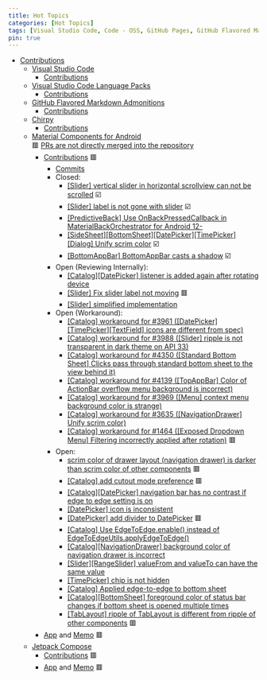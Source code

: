 ```yaml
---
title: Hot Topics
categories: [Hot Topics]
tags: [Visual Studio Code, Code - OSS, GitHub Pages, GitHub Flavored Markdown Admonitions, Chirpy, Android, Material Components for Android, Jetpack Compose]
pin: true
---
```

- [Contributions](https://github.com/issues?q=author%3Amanabu-nakamura%20OR%20commenter%3Amanabu-nakamura)
  - [Visual Studio Code](https://github.com/microsoft/vscode)
    - [Contributions](https://github.com/microsoft/vscode/issues?q=author%3Amanabu-nakamura%20OR%20commenter%3Amanabu-nakamura)
  - [Visual Studio Code Language Packs](https://github.com/microsoft/vscode-loc)
    - [Contributions](https://github.com/microsoft/vscode-loc/issues?q=author%3Amanabu-nakamura%20OR%20commenter%3Amanabu-nakamura)
  - [GitHub Flavored Markdown Admonitions](https://github.com/Helveg/jekyll-gfm-admonitions)
    - [Contributions](https://github.com/Helveg/jekyll-gfm-admonitions/issues?q=author%3Amanabu-nakamura%20OR%20commenter%3Amanabu-nakamura)
  - [Chirpy](https://github.com/cotes2020/jekyll-theme-chirpy)
    - [Contributions](https://github.com/cotes2020/jekyll-theme-chirpy/issues?q=author%3Amanabu-nakamura%20OR%20commenter%3Amanabu-nakamura)
  - [Material Components for Android](https://github.com/material-components/material-components-android)\
🟥 [PRs are not directly merged into the repository](https://github.com/material-components/material-components-android/blob/master/docs/contributing.md#pull-request-process)
    - [Contributions](https://github.com/material-components/material-components-android/issues?q=author%3Amanabu-nakamura%20OR%20commenter%3Amanabu-nakamura) 🟥
      - [Commits](https://github.com/material-components/material-components-android/commits?author=manabu-nakamura)
      - Closed:
        - [[Slider] vertical slider in horizontal scrollview can not be scrolled](https://github.com/material-components/material-components-android/issues/4510) ☑️
        - [[Slider] label is not gone with slider](https://github.com/material-components/material-components-android/issues/4319) ☑️
        - [[PredictiveBack] Use OnBackPressedCallback in MaterialBackOrchestrator for Android 12-](https://github.com/material-components/material-components-android/issues/3637)
        - [[SideSheet][BottomSheet][DatePicker][TimePicker][Dialog] Unify scrim color](https://github.com/material-components/material-components-android/issues/3635) ☑️
        - [[BottomAppBar] BottomAppBar casts a shadow](https://github.com/material-components/material-components-android/issues/2953) ☑️
      - Open (Reviewing Internally):
        - [[Catalog][DatePicker] listener is added again after rotating device](https://github.com/material-components/material-components-android/pull/4499)
        - [[Slider] Fix slider label not moving](https://github.com/material-components/material-components-android/pull/4364) 🟥
        - [[Slider] simplified implementation](https://github.com/material-components/material-components-android/pull/4352)
      - Open (Workaround):
        - [[Catalog] workaround for #3961 ([DatePicker][TimePicker][TextField] icons are different from spec)](https://github.com/material-components/material-components-android/pull/4556)
        - [[Catalog] workaround for #3988 ([Slider] ripple is not transparent in dark theme on API 33)](https://github.com/material-components/material-components-android/pull/4555)
        - [[Catalog] workaround for #4350 ([Standard Bottom Sheet] Clicks pass through standard bottom sheet to the view behind it)](https://github.com/material-components/material-components-android/pull/4543)
        - [[Catalog] workaround for #4139 ([TopAppBar] Color of ActionBar overflow menu background is incorrect)](https://github.com/material-components/material-components-android/pull/4542)
        - [[Catalog] workaround for #3969 ([Menu] context menu background color is strange)](https://github.com/material-components/material-components-android/pull/4540)
        - [[Catalog] workaround for #3635 ([NavigationDrawer] Unify scrim color)](https://github.com/material-components/material-components-android/pull/4530)
        - [[Catalog] workaround for #1464 ([Exposed Dropdown Menu] Filtering incorrectly applied after rotation)](https://github.com/material-components/material-components-android/pull/4506) 🟥
      - Open:
        - [scrim color of drawer layout (navigation drawer) is darker than scrim color of other components](https://issuetracker.google.com/issues/365245820) 🟥
        - [[Catalog] add cutout mode preference](https://github.com/material-components/material-components-android/issues/4576) 🟥
        - [[Catalog][DatePicker] navigation bar has no contrast if edge to edge setting is on](https://github.com/material-components/material-components-android/issues/4501)
        - [[DatePicker] icon is inconsistent](https://github.com/material-components/material-components-android/issues/4485)
        - [[DatePicker] add divider to DatePicker](https://github.com/material-components/material-components-android/issues/4470) 🟥
        - [[Catalog] Use EdgeToEdge.enable() instead of EdgeToEdgeUtils.applyEdgeToEdge()](https://github.com/material-components/material-components-android/pull/4347)
        - [[Catalog][NavigationDrawer] background color of navigation drawer is incorrect](https://github.com/material-components/material-components-android/issues/4291)
        - [[Slider][RangeSlider] valueFrom and valueTo can have the same value](https://github.com/material-components/material-components-android/pull/4257)
        - [[TimePicker] chip is not hidden](https://github.com/material-components/material-components-android/pull/4005)
        - [[Catalog] Applied edge-to-edge to bottom sheet](https://github.com/material-components/material-components-android/pull/4001)
        - [[Catalog][BottomSheet] foreground color of status bar changes if bottom sheet is opened multiple times](https://github.com/material-components/material-components-android/issues/3940)
        - [[TabLayout] ripple of TabLayout is different from ripple of other components](https://github.com/material-components/material-components-android/issues/3157) 🟥
    - [App](https://github.com/manabu-nakamura/app) and [Memo](https://github.com/manabu-nakamura/app/blob/main/docs/memo.md) 🟥
  - [Jetpack Compose](https://developer.android.com/compose)
    - [Contributions](https://github.com/android/compose-samples/issues?q=author%3Amanabu-nakamura%20OR%20commenter%3Amanabu-nakamura) 🟥
    - [App](https://github.com/manabu-nakamura/appc) and [Memo](https://github.com/manabu-nakamura/appc/blob/main/docs/memo.md) 🟥